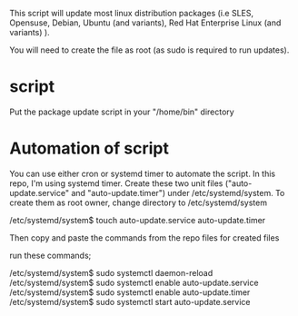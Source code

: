 This script will update most linux distribution packages (i.e SLES, Opensuse, Debian, Ubuntu (and variants), Red Hat Enterprise Linux (and variants) ).

You will need to create the file as root (as sudo is required to run updates).

# script
Put the package update script in your "/home/bin" directory

# Automation of script
You can use either cron or systemd timer to automate the script.
In this repo, I'm using systemd timer.
Create these two unit files ("auto-update.service" and "auto-update.timer") under /etc/systemd/system.
To create them as root owner, change directory to /etc/systemd/system

/etc/systemd/system$ touch auto-update.service auto-update.timer

Then copy and paste the commands from the repo files for created files

run these commands;

/etc/systemd/system$ sudo systemctl daemon-reload
/etc/systemd/system$ sudo systemctl enable auto-update.service
/etc/systemd/system$ sudo systemctl enable auto-update.timer
/etc/systemd/system$ sudo systemctl start auto-update.service 
